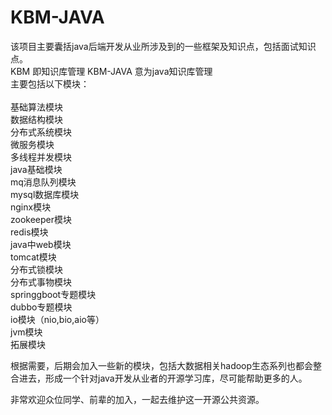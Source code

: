 # KBM-JAVA
该项目主要囊括java后端开发从业所涉及到的一些框架及知识点，包括面试知识点。
</br>KBM 即知识库管理 KBM-JAVA 意为java知识库管理
</br>主要包括以下模块：  </br>
      </br>基础算法模块
      </br>数据结构模块
      </br>分布式系统模块
      </br>微服务模块
      </br>多线程并发模块
      </br>java基础模块
      </br>mq消息队列模块
      </br>mysql数据库模块
      </br>nginx模块
      </br>zookeeper模块
      </br>redis模块
      </br>java中web模块
      </br>tomcat模块
      </br>分布式锁模块
      </br>分布式事物模块
      </br>springgboot专题模块
      </br>dubbo专题模块
      </br>io模块（nio,bio,aio等）
      </br>jvm模块
      </br>拓展模块
      
  根据需要，后期会加入一些新的模块，包括大数据相关hadoop生态系列也都会整合进去，形成一个针对java开发从业者的开源学习库，尽可能帮助更多的人。
  
  非常欢迎众位同学、前辈的加入，一起去维护这一开源公共资源。
